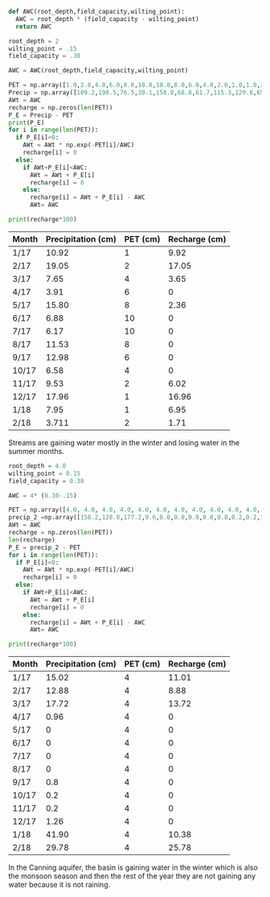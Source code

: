 ```python
def AWC(root_depth,field_capacity,wilting_point):
  AWC = root_depth * (field_capacity - wilting_point)
  return AWC

root_depth = 2
wilting_point = .15
field_capacity = .30

AWC = AWC(root_depth,field_capacity,wilting_point)

PET = np.array([1.0,2.0,4.0,6.0,8.0,10.0,10.0,8.0,6.0,4.0,2.0,1.0,1.0,2.0])/100
Precip = np.array([109.2,190.5,76.5,39.1,158.0,68.8,61.7,115.3,129.8,65.8,95.3,179.6,79.5,37.1])/1000
AWt = AWC
recharge = np.zeros(len(PET))
P_E = Precip - PET
print(P_E)
for i in range(len(PET)):
  if P_E[i]<0:
    AWt = AWt * np.exp(-PET[i]/AWC)
    recharge[i] = 0
  else:
    if AWt+P_E[i]<AWC:
      AWt = AWt + P_E[i]
      recharge[i] = 0
    else:
      recharge[i] = AWt + P_E[i] - AWC
      AWt= AWC

print(recharge*100)
```
| Month | Precipitation (cm) | PET (cm) | Recharge (cm) |
|:----- | ------------------ | -------- |:------------- |
| 1/17  | 10.92              | 1        | 9.92          |
| 2/17  | 19.05              | 2        | 17.05         |
| 3/17  | 7.65               | 4        | 3.65          |
| 4/17  | 3.91               | 6        | 0             |
| 5/17  | 15.80              | 8        | 2.36          |
| 6/17  | 6.88               | 10       | 0             |
| 7/17  | 6.17               | 10       | 0             |
| 8/17  | 11.53              | 8        | 0             |
| 9/17  | 12.98              | 6        | 0             |
| 10/17 | 6.58               | 4        | 0             |
| 11/17 | 9.53               | 2        | 6.02          |
| 12/17 | 17.96              | 1        | 16.96         |
| 1/18  | 7.95               | 1        | 6.95          |
| 2/18  | 3.711              | 2        | 1.71          |


Streams are gaining water mostly in the winter and losing water in the summer months.

```python
root_depth = 4.0
wilting_point = 0.15
field_capacity = 0.30

AWC = 4* (0.30-.15)

PET = np.array([4.0, 4.0, 4.0, 4.0, 4.0, 4.0, 4.0, 4.0, 4.0, 4.0, 4.0, 4.0, 4.0, 4.0])/100
precip_2 =np.array([150.2,128.8,177.2,9.6,0.0,0.0,0.0,0.0,0.8,0.2,0.2,12.6,419.0,297.8])/1000
AWt = AWC
recharge = np.zeros(len(PET))
len(recharge)
P_E = precip_2 - PET
for i in range(len(PET)):
  if P_E[i]<0:
    AWt = AWt * np.exp(-PET[i]/AWC)
    recharge[i] = 0
  else:
    if AWt+P_E[i]<AWC:
      AWt = AWt + P_E[i]
      recharge[i] = 0
    else:
      recharge[i] = AWt + P_E[i] - AWC
      AWt= AWC

print(recharge*100)

```
| Month | Precipitation (cm) | PET (cm) | Recharge (cm) |
|:----- | ------------------ | -------- |:------------- |
| 1/17  | 15.02              | 4        | 11.01         |
| 2/17  | 12.88              | 4        | 8.88          |
| 3/17  | 17.72              | 4        | 13.72         |
| 4/17  | 0.96               | 4        | 0             |
| 5/17  | 0                  | 4        | 0             |
| 6/17  | 0                  | 4        | 0             |
| 7/17  | 0                  | 4        | 0             |
| 8/17  | 0                  | 4        | 0             |
| 9/17  | 0.8                | 4        | 0             |
| 10/17 | 0.2                | 4        | 0             |
| 11/17 | 0.2                | 4        | 0             |
| 12/17 | 1.26               | 4        | 0             |
| 1/18  | 41.90              | 4        | 10.38         |
| 2/18  | 29.78              | 4        | 25.78         |

In the Canning aquifer, the basin is gaining water in the winter which is also the monsoon season and then the rest of the year they are not gaining any water because it is not raining.
